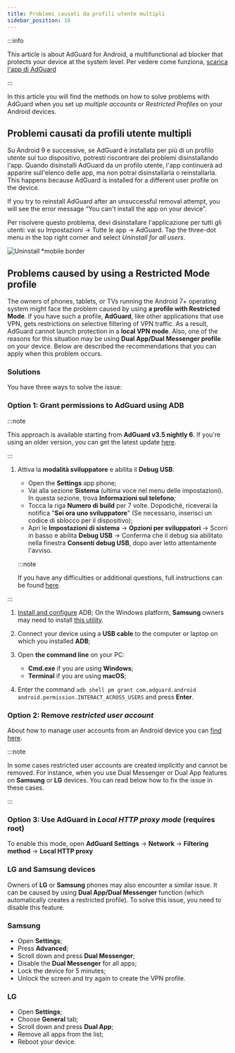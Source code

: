 ```yaml
---
title: Problemi causati da profili utente multipli
sidebar_position: 10
---
```


:::info

This article is about AdGuard for Android, a multifunctional ad blocker that protects your device at the system level. Per vedere come funziona, [scarica l'app di AdGuard](https://agrd.io/download-kb-adblock)

:::

In this article you will find the methods on how to solve problems with AdGuard when you set up *multiple accounts* or *Restricted Profiles* on your Android devices.

## Problemi causati da profili utente multipli

Su Android 9 e successive, se AdGuard è installata per più di un profilo utente sul tuo dispositivo, potresti riscontrare dei problemi disinstallando l'app. Quando disinstalli AdGuard da un profilo utente, l'app continuerà ad apparire sull'elenco delle app, ma non potrai disinstallarla o reinstallarla. This happens because AdGuard is installed for a different user profile on the device.

If you try to reinstall AdGuard after an unsuccessful removal attempt, you will see the error message “You can't install the app on your device”.

Per risolvere questo problema, devi disinstallare l'applicazione per tutti gli utenti: vai su Impostazioni → Tutte le app → AdGuard. Tap the three-dot menu in the top right corner and select *Uninstall for all users*.

![Uninstall *mobile border](https://cdn.adtidy.org/blog/new/tu49hmultiple_users.png)

## Problems caused by using a Restricted Mode profile

The owners of phones, tablets, or TVs running the Android 7+ operating system might face the problem caused by using **a profile with Restricted Mode**. If you have such a profile, **AdGuard**, like other applications that use VPN, gets restrictions on selective filtering of VPN traffic. As a result, AdGuard cannot launch protection in a **local VPN mode**. Also, one of the reasons for this situation may be using **Dual App/Dual Messenger profile** on your device. Below are described the recommendations that you can apply when this problem occurs.

### Solutions

You have three ways to solve the issue:

### Option 1: Grant permissions to AdGuard using ADB

:::note

This approach is available starting from **AdGuard v3.5 nightly 6**. If you're using an older version, you can get the latest update [here](https://adguard.com/adguard-android/overview.html).

:::

1. Attiva la **modalità sviluppatore** e abilita il **Debug USB**:

    - Open the **Settings** app phone;
    - Vai alla sezione **Sistema** (ultima voce nel menu delle impostazioni). In questa sezione, trova **Informazioni sul telefono**;
    - Tocca la riga **Numero di build** per 7 volte. Dopodiché, riceverai la notifica "**Sei ora uno sviluppatore**" (Se necessario, inserisci un codice di sblocco per il dispositivo);
    - Apri le **Impostazioni di sistema** → **Opzioni per sviluppatori** → Scorri in basso e abilita **Debug USB** → Conferma che il debug sia abilitato nella finestra **Consenti debug USB**, dopo aver letto attentamente l'avviso.

    :::note

    If you have any difficulties or additional questions, full instructions can be found [here](https://developer.android.com/studio/debug/dev-options).


:::

1. [Install and configure](https://www.xda-developers.com/install-adb-windows-macos-linux/) ADB; On the Windows platform, **Samsung** owners may need to install [this utility](https://developer.samsung.com/mobile/android-usb-driver.html).

1. Connect your device using a **USB cable** to the computer or laptop on which you installed **ADB**;

1. Open **the command line** on your PC:

    - **Cmd.exe** if you are using **Windows**;
    - **Terminal** if you are using **macOS**;

1. Enter the command `adb shell pm grant com.adguard.android android.permission.INTERACT_ACROSS_USERS` and press **Enter**.

### Option 2: Remove *restricted user account*

About how to manage user accounts from an Android device you can [find here](https://support.google.com/a/answer/6223444?hl=en).

:::note

In some cases restricted user accounts are created implicitly and cannot be removed. For instance, when you use Dual Messenger or Dual App features on **Samsung** or **LG** devices. You can read below how to fix the issue in these cases.

:::

### Option 3: Use AdGuard in *Local HTTP proxy mode* (requires root)

To enable this mode, open **AdGuard Settings** → **Network** → **Filtering method** → **Local HTTP proxy**

### LG and Samsung devices

Owners of **LG** or **Samsung** phones may also encounter a similar issue. It can be caused by using **Dual App/Dual Messenger** function (which automatically creates a restricted profile). To solve this issue, you need to disable this feature.

### Samsung

- Open **Settings**;
- Press **Advanced**;
- Scroll down and press **Dual Messenger**;
- Disable the **Dual Messenger** for all apps;
- Lock the device for 5 minutes;
- Unlock the screen and try again to create the VPN profile.

### LG

- Open **Settings**;
- Choose **General** tab;
- Scroll down and press **Dual App**;
- Remove all apps from the list;
- Reboot your device.
